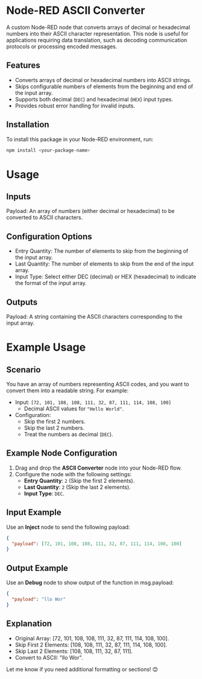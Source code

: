 # Node-RED ASCII Converter

A custom Node-RED node that converts arrays of decimal or hexadecimal numbers into their ASCII character representation. This node is useful for applications requiring data translation, such as decoding communication protocols or processing encoded messages.

## Features
- Converts arrays of decimal or hexadecimal numbers into ASCII strings.
- Skips configurable numbers of elements from the beginning and end of the input array.
- Supports both decimal (`DEC`) and hexadecimal (`HEX`) input types.
- Provides robust error handling for invalid inputs.

## Installation
To install this package in your Node-RED environment, run:

```bash
npm install <your-package-name>

```

# Usage

## Inputs
Payload: An array of numbers (either decimal or hexadecimal) to be converted to ASCII characters.


## Configuration Options
- Entry Quantity: The number of elements to skip from the beginning of the input array.
- Last Quantity: The number of elements to skip from the end of the input array.
- Input Type: Select either DEC (decimal) or HEX (hexadecimal) to indicate the format of the input array.


## Outputs
Payload: A string containing the ASCII characters corresponding to the input array.



# Example Usage

## Scenario
You have an array of numbers representing ASCII codes, and you want to convert them into a readable string. For example:
- Input: `[72, 101, 108, 108, 111, 32, 87, 111, 114, 108, 100]`  
  - Decimal ASCII values for `"Hello World"`.
- Configuration:  
  - Skip the first 2 numbers.  
  - Skip the last 2 numbers.  
  - Treat the numbers as decimal (`DEC`).  


## Example Node Configuration
1. Drag and drop the **ASCII Converter** node into your Node-RED flow.
2. Configure the node with the following settings:
   - **Entry Quantity**: `2` (Skip the first 2 elements).
   - **Last Quantity**: `2` (Skip the last 2 elements).
   - **Input Type**: `DEC`.


## Input Example
Use an **Inject** node to send the following payload:

```json
{
  "payload": [72, 101, 108, 108, 111, 32, 87, 111, 114, 108, 100]
}
```



## Output Example
Use an **Debug** node to show output of the function in msg.payload:

```json
{
  "payload": "llo Wor"
}
```

## Explanation
- Original Array: [72, 101, 108, 108, 111, 32, 87, 111, 114, 108, 100].
- Skip First 2 Elements: [108, 108, 111, 32, 87, 111, 114, 108, 100].
- Skip Last 2 Elements: [108, 108, 111, 32, 87, 111].
- Convert to ASCII: "llo Wor".



Let me know if you need additional formatting or sections! 😊
